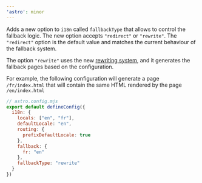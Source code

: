 ```yaml
---
'astro': minor
---
```


Adds a new option to `i18n` called `fallbackType` that allows to control the fallback logic. The new option accepts
`"redirect"` or `"rewrite"`. The `"redirect"` option is the default value and matches the current behaviour of the fallback system.

The option `"rewrite"` uses the new [rewriting system](https://docs.astro.build/en/guides/routing/#rewrites), and it generates
the fallback pages based on the configuration.

For example, the following configuration will generate a page `/fr/index.html` that will contain the same HTML rendered by the page `/en/index.html`

```js
// astro.config.mjs
export default defineConfig({
  i18n: {
    locals: ["en", "fr"],
    defaultLocale: "en",
    routing: {
      prefixDefaultLocale: true
    },
    fallback: {
      fr: "en"
    },
    fallbackType: "rewrite"
  }
})
```


